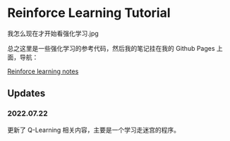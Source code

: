 # Reinforce Learning Tutorial

我怎么现在才开始看强化学习.jpg

总之这里是一些强化学习的参考代码，然后我的笔记挂在我的 Github Pages 上面，导航：

[Reinforce learning notes](https://ashitemaru.github.io/2022/06/30/note-of-rl/)

## Updates

### 2022.07.22

更新了 Q-Learning 相关内容，主要是一个学习走迷宫的程序。